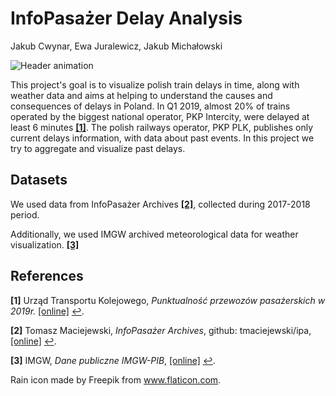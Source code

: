 # InfoPasażer Delay Analysis
Jakub Cwynar, Ewa Juralewicz, Jakub Michałowski

![Header animation](https://thumbs.gfycat.com/AridPhonyBream-size_restricted.gif)

This project's goal is to visualize polish train delays in time, along with weather data and aims at helping to understand the causes and consequences of delays in Poland. In Q1 2019, almost 20% of trains operated by the biggest national operator, PKP Intercity, were delayed at least 6 minutes <b id="a1">[[1]](#f1)</b>. 
The polish railways operator, PKP PLK, publishes only current delays information, with data about past events. In this project we try to aggregate and visualize past delays.

## Datasets

We used data from InfoPasażer Archives <b id="a2">[[2]](#f2)</b>, collected during 2017-2018 period.

Additionally, we used IMGW archived meteorological data for weather visualization. <b id="a3">[[3]](#f3)</b>

## References

<b id="f1">[1]</b> Urząd Transportu Kolejowego, _Punktualność przewozów pasażerskich w 2019r._ [[online]](https://www.utk.gov.pl/pl/raporty-i-analizy/analizy-i-monitoring/statystyka-przewozow-pa/14979,Punktualnosc-przewozow-pasazerskich-w-2019-r.html) [↩](#a1).

<b id="f2">[2]</b> Tomasz Maciejewski, _InfoPasażer Archives_, github: tmaciejewski/ipa, [[online]](https://github.com/tmaciejewski/ipa) [↩](#a2).

<b id="f3">[3]</b> IMGW, _Dane publiczne IMGW-PIB_, [[online]](https://danepubliczne.imgw.pl/) [↩](#a3).

Rain icon made by Freepik from www.flaticon.com.
